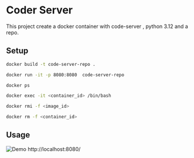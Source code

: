 # Coder Server

This project create a docker container with code-server , python 3.12 and a repo.


## Setup
```bash
docker build -t code-server-repo .
```

```bash
docker run -it -p 8080:8080  code-server-repo
```

```bash
docker ps 
```

```bash
docker exec -it <container_id> /bin/bash
```

```bash
docker rmi -f <image_id>
```
```bash
docker rm -f <container_id>
```


## Usage
![Demo](https://github.com/pilarcode/code-server-lab/blob/feature/ubuntu-code-server-other-repo/images/demo.png)
http://localhost:8080/

